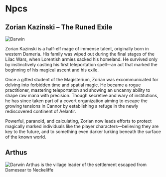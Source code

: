 # Npcs

## **Zorian Kazinski – The Runed Exile**
<img src="_images/Zorian-AI1.webp" alt="Darwin" style="max-width: 100%;">

Zorian Kazinski is a half-elf mage of immense talent, originally born in western Dameria. 
His family was wiped out during the final stages of the Lilac Wars, when Lorentish armies sacked his homeland. 
He survived only by instinctively casting his first teleportation spell—an act that marked the beginning of his magical ascent and his exile.

Once a gifted student of the Magisterium, Zorian was excommunicated for delving into forbidden time and spatial magic. 
He became a rogue practitioner, mastering teleportation and showing an uncanny ability to shape raw mana with precision. 
Though secretive and wary of institutions, he has since taken part of a covert organization aiming
to escape the growing tensions in Cannor by establishing a refuge in the newly rediscovered continent of Aelantir.

Powerful, paranoid, and calculating, 
Zorian now leads efforts to protect magically marked individuals like the player characters—believing they are key to the future, 
and to something even darker lurking beneath the surface of the known world.


## Arthus 
<img src="_images/Arthus.jpg" alt="Darwin" style="max-width: 100%;">
Arthus is the village leader of the settlement escaped from Damesear to Neckeliffe 
